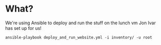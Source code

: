 # What? 
We're using Ansible to deploy and run the stuff on the lunch vm Jon Ivar has set
up for us! 

```
ansible-playbook deploy_and_run_website.yml -i inventory/ -u root
```
